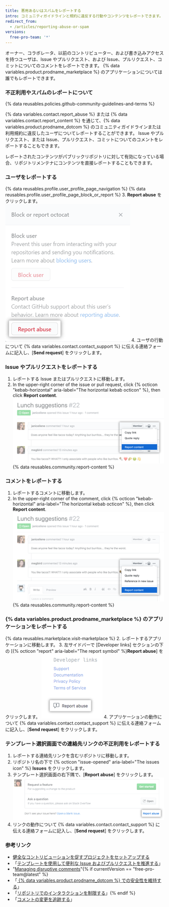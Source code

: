 ```yaml
---
title: 悪用あるいはスパムをレポートする
intro: コミュニティガイドラインと規約に違反する行動やコンテンツをレポートできます。
redirect_from:
  - /articles/reporting-abuse-or-spam
versions:
  free-pro-team: '*'
---
```


オーナー、コラボレータ、以前のコントリビューター、および書き込みアクセスを持つユーザは、Issue やプルリクエスト、および Issue、プルリクエスト、コミットについてのコメントをレポートできます。 {% data variables.product.prodname_marketplace %} のアプリケーションについては誰でもレポートできます。

### 不正利用やスパムのレポートについて

{% data reusables.policies.github-community-guidelines-and-terms %}

{% data variables.contact.report_abuse %} または {% data variables.contact.report_content %} を通じて、{% data variables.product.prodname_dotcom %} のコミュニティガイドラインまたは利用規約に違反したユーザについてレポートすることができます。 Issue やプルリクエスト、または Issue、プルリクエスト、コミットについてのコメントをレポートすることもできます。

レポートされたコンテンツがパブリックリポジトリに対して有効になっている場合、リポジトリメンテナにコンテンツを直接レポートすることもできます。

### ユーザをレポートする

{% data reusables.profile.user_profile_page_navigation %}
{% data reusables.profile.user_profile_page_block_or_report %}
3. **Report abuse** をクリックします。 ![ユーザのブロックあるいは悪用のレポートの選択肢を持つモーダルボックス](/assets/images/help/profile/profile-report-abuse.png)
4. ユーザの行動について {% data variables.contact.contact_support %} に伝える連絡フォームに記入し、[**Send request**] をクリックします。

### Issue やプルリクエストをレポートする

1. レポートする Issue またはプルリクエストに移動します。
2. In the upper-right corner of the issue or pull request, click
{% octicon "kebab-horizontal" aria-label="The horizontal kebab octicon" %}, then click **Report content**.
  ![コメントをレポートするボタン](/assets/images/help/repository/menu-report-issue-or-pr.png)
{% data reusables.community.report-content %}

### コメントをレポートする

1. レポートするコメントに移動します。
2. In the upper-right corner of the comment, click
{% octicon "kebab-horizontal" aria-label="The horizontal kebab octicon" %}, then click **Report content**.
![コメントをレポートするオプションを含むケバブメニュー](/assets/images/help/repository/menu-report-comment.png)
{% data reusables.community.report-content %}

### {% data variables.product.prodname_marketplace %} のアプリケーションをレポートする

{% data reusables.marketplace.visit-marketplace %}
2. レポートするアプリケーションに移動します。
3. 左サイドバーで [Developer links] セクションの下の [{% octicon "report" aria-label="The report symbol" %}**Report abuse**] をクリックします。 ![{% data variables.product.prodname_marketplace %}のアプリケーションをレポートするボタン](/assets/images/help/marketplace/marketplace-report-app.png)
4. アプリケーションの動作について {% data variables.contact.contact_support %} に伝える連絡フォームに記入し、[**Send request**] をクリックします。

### テンプレート選択画面での連絡先リンクの不正利用をレポートする

1. レポートする連絡先リンクを含むリポジトリに移動します。
2. リポジトリ名の下で {% octicon "issue-opened" aria-label="The issues icon" %} **Issues** をクリックします。
3. テンプレート選択画面の右下隅で、[**Report abuse**] をクリックします。 ![不正利用をレポートするリンク](/assets/images/help/repository/template-chooser-report-abuse.png)
4. リンクの動作について {% data variables.contact.contact_support %} に伝える連絡フォームに記入し、[**Send request**] をクリックします。

### 参考リンク

- [健全なコントリビューションを促すプロジェクトをセットアップする](/articles/setting-up-your-project-for-healthy-contributions)
- 「[テンプレートを使用して便利な Issue およびプルリクエストを推進する](/github/building-a-strong-community/using-templates-to-encourage-useful-issues-and-pull-requests)」
- "[Managing disruptive comments](/articles/managing-disruptive-comments)"{% if currentVersion == "free-pro-team@latest" %}
- 「[ {% data variables.product.prodname_dotcom %} での安全性を維持する](/github/building-a-strong-community/maintaining-your-safety-on-github)」
- 「[リポジトリでのインタラクションを制限する](/github/building-a-strong-community/limiting-interactions-in-your-repository)」{% endif %}
- 「[コメントの変更を追跡する](/articles/tracking-changes-in-a-comment)」
